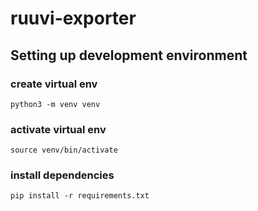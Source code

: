 # ruuvi-exporter

## Setting up development environment

### create virtual env
```
python3 -m venv venv
```

### activate virtual env
```
source venv/bin/activate
```

### install dependencies
```
pip install -r requirements.txt
```
